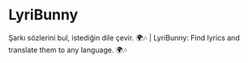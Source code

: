 # LyriBunny
Şarkı sözlerini bul, istediğin dile çevir. 🌍🎶 | LyriBunny: Find lyrics and translate them to any language. 🌍🎶
